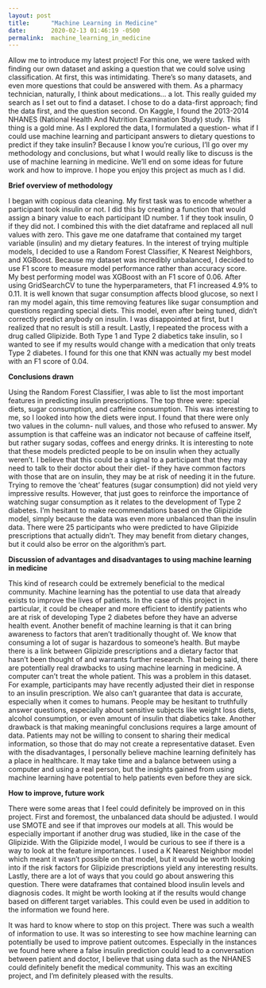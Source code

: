 ```yaml
---
layout: post
title:      "Machine Learning in Medicine"
date:       2020-02-13 01:46:19 -0500
permalink:  machine_learning_in_medicine
---
```



Allow me to introduce my latest project! For this one, we were tasked with finding our own dataset and asking a question that we could solve using classification. At first, this was intimidating. There’s so many datasets, and even more questions that could be answered with them. As a pharmacy technician, naturally, I think about medications… a lot. This really guided my search as I set out to find a dataset. I chose to do a data-first approach; find the data first, and the question second. On Kaggle, I found the 2013-2014 NHANES (National Health And Nutrition Examination Study) study. This thing is a gold mine. As I explored the data, I formulated a question- what if I could use machine learning and participant answers to dietary questions to predict if they take insulin? Because I know you’re curious, I’ll go over my methodology and conclusions, but what I would really like to discuss is the use of machine learning in medicine. We’ll end on some ideas for future work and how to improve. I hope you enjoy this project as much as I did. 

**Brief overview of methodology**  

I began with copious data cleaning. My first task was to encode whether a participant took insulin or not. I did this by creating a function that would assign a binary value to each participant ID number. 1 if they took insulin, 0 if they did not. I combined this with the diet dataframe and replaced all null values with zero. This gave me one dataframe that contained my target variable (insulin) and my dietary features. 
In the interest of trying multiple models, I decided to use a Random Forest Classifier, K Nearest Neighbors, and XGBoost. Because my dataset was incredibly unbalanced, I decided to use F1 score to measure model performance rather than accuracy score. My best performing model was XGBoost with an F1 score of 0.06. After using GridSearchCV to tune the hyperparameters, that F1 increased 4.9% to 0.11. 
It is well known that sugar consumption affects blood glucose, so next I ran my model again, this time removing features like sugar consumption and questions regarding special diets. This model, even after being tuned, didn’t correctly predict anybody on insulin. I was disappointed at first, but I realized that no result is still a result. 
Lastly, I repeated the process with a drug called Glipizide. Both Type 1 and Type 2 diabetics take insulin, so I wanted to see if my results would change with a medication that only treats Type 2 diabetes. I found for this one that KNN was actually my best model with an F1 score of 0.04. 

**Conclusions drawn**  

Using the Random Forest Classifier, I was able to list the most important features in predicting insulin prescriptions. The top three were: special diets, sugar consumption, and caffeine consumption. This was interesting to me, so I looked into how the diets were input. I found that there were only two values in the column- null values, and those who refused to answer. My assumption is that caffeine was an indicator not because of caffeine itself, but rather sugary sodas, coffees and energy drinks. 
It is interesting to note that these models predicted people to be on insulin when they actually weren’t. I believe that this could be a signal to a participant that they may need to talk to their doctor about their diet- if they have common factors with those that are on insulin, they may be at risk of needing it in the future. 
Trying to remove the ‘cheat’ features (sugar consumption) did not yield very impressive results. However, that just goes to reinforce the importance of watching sugar consumption as it relates to the development of Type 2 diabetes. 
I’m hesitant to make recommendations based on the Glipizide model, simply because the data was even more unbalanced than the insulin data. There were 25 participants who were predicted to have Glipizide prescriptions that actually didn’t. They may benefit from dietary changes, but it could also be error on the algorithm’s part. 

**Discussion of advantages and disadvantages to using machine learning in medicine**  

This kind of research could be extremely beneficial to the medical community. Machine learning has the potential to use data that already exists to improve the lives of patients. In the case of this project in particular, it could be cheaper and more efficient to identify patients who are at risk of developing Type 2 diabetes before they have an adverse health event. Another benefit of machine learning is that it can bring awareness to factors that aren’t traditionally thought of. We know that consuming a lot of sugar is hazardous to someone’s health. But maybe there is a link between Glipizide prescriptions and a dietary factor that hasn’t been thought of and warrants further research. 
That being said, there are potentially real drawbacks to using machine learning in medicine. A computer can’t treat the whole patient. This was a problem in this dataset. For example, participants may have recently adjusted their diet in response to an insulin prescription. We also can’t guarantee that data is accurate, especially when it comes to humans. People may be hesitant to truthfully answer questions, especially about sensitive subjects like weight loss diets, alcohol consumption, or even amount of insulin that diabetics take.  Another drawback is that making meaningful conclusions requires a large amount of data. Patients may not be willing to consent to sharing their medical information, so those that do may not create a representative dataset. 
Even with the disadvantages, I personally believe machine learning definitely has a place in healthcare. It may take time and a balance between using a computer and using a real person, but the insights gained from using machine learning have potential to help patients even before they are sick. 

**How to improve, future work**  

There were some areas that I feel could definitely be improved on in this project. First and foremost, the unbalanced data should be adjusted. I would use SMOTE and see if that improves our models at all. This would be especially important if another drug was studied, like in the case of the Glipizide. 
With the Glipizide model, I would be curious to see if there is a way to look at the feature importances. I used a K Nearest Neighbor model which meant it wasn’t possible on that model, but it would be worth looking into if the risk factors for Glipizide prescriptions yield any interesting results. 
Lastly, there are a lot of ways that you could go about answering this question. There were dataframes that contained blood insulin levels and diagnosis codes. It might be worth looking at if the results would change based on different target variables. This could even be used in addition to the information we found here. 

It was hard to know where to stop on this project. There was such a wealth of information to use. It was so interesting to see how machine learning can potentially be used to improve patient outcomes.  Especially in the instances we found here where a false insulin prediction could lead to a conversation between patient and doctor, I believe that using data such as the NHANES could definitely benefit the medical community. This was an exciting project, and I’m definitely pleased with the results.
